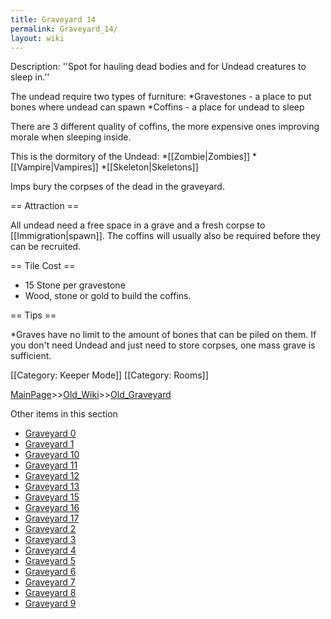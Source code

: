 ```yaml
---
title: Graveyard 14
permalink: Graveyard_14/
layout: wiki
---
```

Description: ''Spot for hauling dead bodies and for Undead creatures to sleep in.''

The undead require two types of furniture:
*Gravestones - a place to put bones where undead can spawn
*Coffins - a place for undead to sleep

There are 3 different quality of coffins, the more expensive ones improving morale when sleeping inside.

This is the dormitory of the Undead:
*[[Zombie|Zombies]]
*[[Vampire|Vampires]] 
*[[Skeleton|Skeletons]]

Imps bury the corpses of the dead in the graveyard.

== Attraction ==

All undead need a free space in a grave and a fresh corpse to [[Immigration|spawn]]. The coffins will usually also be required before they can be recruited.

== Tile Cost ==
* 15 Stone per gravestone
* Wood, stone or gold to build the coffins.

== Tips ==

*Graves have no limit to the amount of bones that can be piled on them. If you don't need Undead and just need to store corpses, one mass grave is sufficient.

[[Category: Keeper Mode]]
[[Category: Rooms]]

[MainPage](/keeperrl_wiki/ "wikilink")>>[Old_Wiki](/keeperrl_wiki/Old_Wiki "wikilink")>>[Old_Graveyard](/keeperrl_wiki/Old_Graveyard "wikilink")

Other items in this section
-    [Graveyard 0](/keeperrl_wiki/Graveyard_0 "wikilink")
-    [Graveyard 1](/keeperrl_wiki/Graveyard_1 "wikilink")
-    [Graveyard 10](/keeperrl_wiki/Graveyard_10 "wikilink")
-    [Graveyard 11](/keeperrl_wiki/Graveyard_11 "wikilink")
-    [Graveyard 12](/keeperrl_wiki/Graveyard_12 "wikilink")
-    [Graveyard 13](/keeperrl_wiki/Graveyard_13 "wikilink")
-    [Graveyard 15](/keeperrl_wiki/Graveyard_15 "wikilink")
-    [Graveyard 16](/keeperrl_wiki/Graveyard_16 "wikilink")
-    [Graveyard 17](/keeperrl_wiki/Graveyard_17 "wikilink")
-    [Graveyard 2](/keeperrl_wiki/Graveyard_2 "wikilink")
-    [Graveyard 3](/keeperrl_wiki/Graveyard_3 "wikilink")
-    [Graveyard 4](/keeperrl_wiki/Graveyard_4 "wikilink")
-    [Graveyard 5](/keeperrl_wiki/Graveyard_5 "wikilink")
-    [Graveyard 6](/keeperrl_wiki/Graveyard_6 "wikilink")
-    [Graveyard 7](/keeperrl_wiki/Graveyard_7 "wikilink")
-    [Graveyard 8](/keeperrl_wiki/Graveyard_8 "wikilink")
-    [Graveyard 9](/keeperrl_wiki/Graveyard_9 "wikilink")
